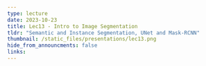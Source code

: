 ```yaml
---
type: lecture
date: 2023-10-23
title: Lec13 - Intro to Image Segmentation
tldr: "Semantic and Instance Segmentation, UNet and Mask-RCNN"
thumbnail: /static_files/presentations/lec13.png
hide_from_announcments: false
links:
---
```

